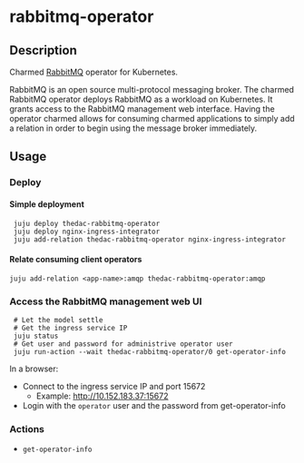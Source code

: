# rabbitmq-operator

## Description

Charmed [RabbitMQ][rabbitmq-upstream] operator for Kubernetes.

RabbitMQ is an open source multi-protocol messaging broker. The charmed
RabbitMQ operator deploys RabbitMQ as a workload on Kubernetes. It grants
access to the RabbitMQ management web interface. Having the operator charmed
allows for consuming charmed applications to simply add a relation in order to
begin using the message broker immediately.


## Usage

### Deploy

#### Simple deployment

```
 juju deploy thedac-rabbitmq-operator
 juju deploy nginx-ingress-integrator
 juju add-relation thedac-rabbitmq-operator nginx-ingress-integrator
```

#### Relate consuming client operators

```
juju add-relation <app-name>:amqp thedac-rabbitmq-operator:amqp
```

### Access the RabbitMQ management web UI

```
 # Let the model settle
 # Get the ingress service IP
 juju status
 # Get user and password for administrive operator user
 juju run-action --wait thedac-rabbitmq-operator/0 get-operator-info
```
 
In a browser:
* Connect to the ingress service IP and port 15672 
  * Example: http://10.152.183.37:15672
* Login with the `operator` user and the password from get-operator-info

### Actions

* `get-operator-info`


<!-- LINKS -->
[rabbitmq-upstream]: https://www.rabbitmq.com/
[rabbitmq-docker-image]: https://hub.docker.com/_/rabbitmq
